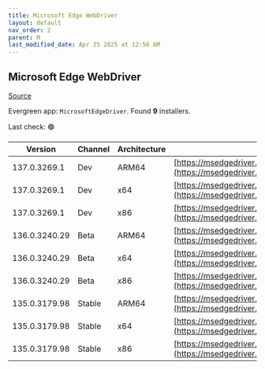 ```yaml
---
title: Microsoft Edge WebDriver
layout: default
nav_order: 2
parent: M
last_modified_date: Apr 25 2025 at 12:56 AM
---
```


## Microsoft Edge WebDriver

[Source](https://www.microsoft.com/edge)

Evergreen app: `MicrosoftEdgeDriver`. Found **9** installers.

Last check: 🟢

| Version       | Channel | Architecture | URI                                                                                                                                            |
| ------------- | ------- | ------------ | ---------------------------------------------------------------------------------------------------------------------------------------------- |
| 137.0.3269.1  | Dev     | ARM64        | [https://msedgedriver.azureedge.net/137.0.3269.1/edgedriver_arm64.zip](https://msedgedriver.azureedge.net/137.0.3269.1/edgedriver_arm64.zip)   |
| 137.0.3269.1  | Dev     | x64          | [https://msedgedriver.azureedge.net/137.0.3269.1/edgedriver_win64.zip](https://msedgedriver.azureedge.net/137.0.3269.1/edgedriver_win64.zip)   |
| 137.0.3269.1  | Dev     | x86          | [https://msedgedriver.azureedge.net/137.0.3269.1/edgedriver_win32.zip](https://msedgedriver.azureedge.net/137.0.3269.1/edgedriver_win32.zip)   |
| 136.0.3240.29 | Beta    | ARM64        | [https://msedgedriver.azureedge.net/136.0.3240.29/edgedriver_arm64.zip](https://msedgedriver.azureedge.net/136.0.3240.29/edgedriver_arm64.zip) |
| 136.0.3240.29 | Beta    | x64          | [https://msedgedriver.azureedge.net/136.0.3240.29/edgedriver_win64.zip](https://msedgedriver.azureedge.net/136.0.3240.29/edgedriver_win64.zip) |
| 136.0.3240.29 | Beta    | x86          | [https://msedgedriver.azureedge.net/136.0.3240.29/edgedriver_win32.zip](https://msedgedriver.azureedge.net/136.0.3240.29/edgedriver_win32.zip) |
| 135.0.3179.98 | Stable  | ARM64        | [https://msedgedriver.azureedge.net/135.0.3179.98/edgedriver_arm64.zip](https://msedgedriver.azureedge.net/135.0.3179.98/edgedriver_arm64.zip) |
| 135.0.3179.98 | Stable  | x64          | [https://msedgedriver.azureedge.net/135.0.3179.98/edgedriver_win64.zip](https://msedgedriver.azureedge.net/135.0.3179.98/edgedriver_win64.zip) |
| 135.0.3179.98 | Stable  | x86          | [https://msedgedriver.azureedge.net/135.0.3179.98/edgedriver_win32.zip](https://msedgedriver.azureedge.net/135.0.3179.98/edgedriver_win32.zip) |
